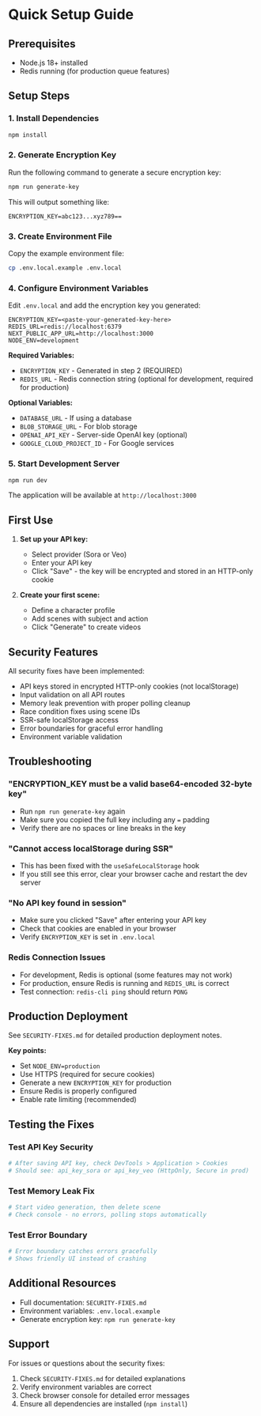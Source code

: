 # Quick Setup Guide

## Prerequisites

- Node.js 18+ installed
- Redis running (for production queue features)

## Setup Steps

### 1. Install Dependencies

```bash
npm install
```

### 2. Generate Encryption Key

Run the following command to generate a secure encryption key:

```bash
npm run generate-key
```

This will output something like:
```
ENCRYPTION_KEY=abc123...xyz789==
```

### 3. Create Environment File

Copy the example environment file:

```bash
cp .env.local.example .env.local
```

### 4. Configure Environment Variables

Edit `.env.local` and add the encryption key you generated:

```env
ENCRYPTION_KEY=<paste-your-generated-key-here>
REDIS_URL=redis://localhost:6379
NEXT_PUBLIC_APP_URL=http://localhost:3000
NODE_ENV=development
```

**Required Variables:**
- `ENCRYPTION_KEY` - Generated in step 2 (REQUIRED)
- `REDIS_URL` - Redis connection string (optional for development, required for production)

**Optional Variables:**
- `DATABASE_URL` - If using a database
- `BLOB_STORAGE_URL` - For blob storage
- `OPENAI_API_KEY` - Server-side OpenAI key (optional)
- `GOOGLE_CLOUD_PROJECT_ID` - For Google services

### 5. Start Development Server

```bash
npm run dev
```

The application will be available at `http://localhost:3000`

## First Use

1. **Set up your API key:**
   - Select provider (Sora or Veo)
   - Enter your API key
   - Click "Save" - the key will be encrypted and stored in an HTTP-only cookie

2. **Create your first scene:**
   - Define a character profile
   - Add scenes with subject and action
   - Click "Generate" to create videos

## Security Features

All security fixes have been implemented:

- API keys stored in encrypted HTTP-only cookies (not localStorage)
- Input validation on all API routes
- Memory leak prevention with proper polling cleanup
- Race condition fixes using scene IDs
- SSR-safe localStorage access
- Error boundaries for graceful error handling
- Environment variable validation

## Troubleshooting

### "ENCRYPTION_KEY must be a valid base64-encoded 32-byte key"

- Run `npm run generate-key` again
- Make sure you copied the full key including any `=` padding
- Verify there are no spaces or line breaks in the key

### "Cannot access localStorage during SSR"

- This has been fixed with the `useSafeLocalStorage` hook
- If you still see this error, clear your browser cache and restart the dev server

### "No API key found in session"

- Make sure you clicked "Save" after entering your API key
- Check that cookies are enabled in your browser
- Verify `ENCRYPTION_KEY` is set in `.env.local`

### Redis Connection Issues

- For development, Redis is optional (some features may not work)
- For production, ensure Redis is running and `REDIS_URL` is correct
- Test connection: `redis-cli ping` should return `PONG`

## Production Deployment

See `SECURITY-FIXES.md` for detailed production deployment notes.

**Key points:**
- Set `NODE_ENV=production`
- Use HTTPS (required for secure cookies)
- Generate a new `ENCRYPTION_KEY` for production
- Ensure Redis is properly configured
- Enable rate limiting (recommended)

## Testing the Fixes

### Test API Key Security
```bash
# After saving API key, check DevTools > Application > Cookies
# Should see: api_key_sora or api_key_veo (HttpOnly, Secure in prod)
```

### Test Memory Leak Fix
```bash
# Start video generation, then delete scene
# Check console - no errors, polling stops automatically
```

### Test Error Boundary
```bash
# Error boundary catches errors gracefully
# Shows friendly UI instead of crashing
```

## Additional Resources

- Full documentation: `SECURITY-FIXES.md`
- Environment variables: `.env.local.example`
- Generate encryption key: `npm run generate-key`

## Support

For issues or questions about the security fixes:
1. Check `SECURITY-FIXES.md` for detailed explanations
2. Verify environment variables are correct
3. Check browser console for detailed error messages
4. Ensure all dependencies are installed (`npm install`)
